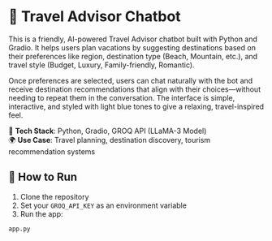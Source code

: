 # 🧳 Travel Advisor Chatbot

This is a friendly, AI-powered Travel Advisor chatbot built with Python and Gradio. It helps users plan vacations by suggesting destinations based on their preferences like region, destination type (Beach, Mountain, etc.), and travel style (Budget, Luxury, Family-friendly, Romantic).

Once preferences are selected, users can chat naturally with the bot and receive destination recommendations that align with their choices—without needing to repeat them in the conversation. The interface is simple, interactive, and styled with light blue tones to give a relaxing, travel-inspired feel.

🔧 **Tech Stack**: Python, Gradio, GROQ API (LLaMA-3 Model)  
🌍 **Use Case**: Travel planning, destination discovery, tourism recommendation systems

## 🚀 How to Run

1. Clone the repository  
2. Set your `GROQ_API_KEY` as an environment variable  
3. Run the app:

```bash
app.py
